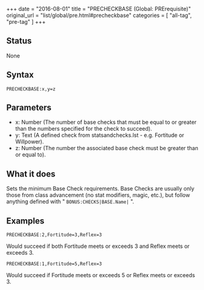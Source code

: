 +++
date = "2016-08-01"
title = "PRECHECKBASE (Global: PRErequisite)"
original_url = "list/global/pre.html#precheckbase"
categories = [ "all-tag", "pre-tag" ]
+++

## Status

None

## Syntax

`PRECHECKBASE:x,y=z`

## Parameters

-   x: Number (The number of base checks that must be
    equal to or greater than the numbers specified for the check
    to succeed).
-   y: Text (A defined check from statsandchecks.lst -
    e.g. Fortitude or Willpower).
-   z: Number (The number the associated base check
    must be greater than or equal to).



What it does
------------

Sets the minimum Base Check requirements. Base Checks are usually only
those from class advancement (no stat modifiers, magic, etc.), but
follow anything defined with " `BONUS:CHECKS|BASE.Name|` ".

Examples
--------

`PRECHECKBASE:2,Fortitude=3,Reflex=3`

Would succeed if both Fortitude meets or exceeds 3 and Reflex meets or
exceeds 3.

`PRECHECKBASE:1,Fortitude=5,Reflex=3`

Would succeed if Fortitude meets or exceeds 5 or Reflex meets or exceeds
3.

